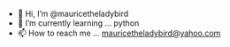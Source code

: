 - 👋 Hi, I’m @mauricetheladybird
- 🌱 I’m currently learning ... python
- 📫 How to reach me ... mauricetheladybird@yahoo.com
